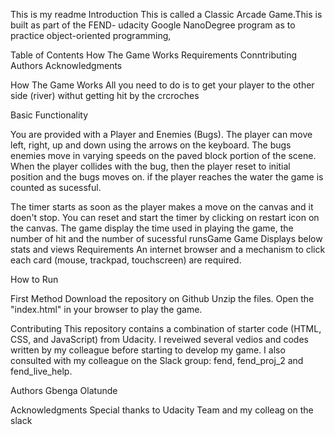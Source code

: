 This is my readme
Introduction 
This is called a Classic Arcade Game.This is built as part of the FEND- udacity Google NanoDegree program as to practice object-oriented programming, 

Table of Contents
How The Game Works
Requirements
Conntributing
Authors
Acknowledgments

How The Game Works
All you need to do is to get your player to the other side (river) withut getting hit by the crcroches

Basic Functionality

You are provided with a Player and Enemies (Bugs). 
The player can move left, right, up and down using the arrows on the keyboard.
The bugs enemies move in varying speeds on the paved block portion of the scene.
When the player collides with the bug, then the player reset to initial position and the bugs moves on. if the player reaches the water the game is counted as sucessful.

The timer starts as soon as the player makes a move on the canvas and it doen't stop. You can reset and start the timer by clicking on restart icon on the canvas.
The game display the time used in playing the game, the number of hit and the number of sucessful runsGame
Game Displays below stats and views
Requirements
An internet browser and a mechanism to click each card (mouse, trackpad, touchscreen) are required.

How to Run

First Method
Download the repository on Github
Unzip the files.
Open the "index.html" in your browser to play the game.

Contributing
This repository contains a combination of starter code (HTML, CSS, and JavaScript) from Udacity. I reveiwed several vedios and codes written by my colleague before starting to develop my game.
I also consulted with my colleague on the Slack group: fend, fend_proj_2 and fend_live_help. 

Authors
Gbenga Olatunde

Acknowledgments
Special thanks to Udacity Team and my colleag on the slack